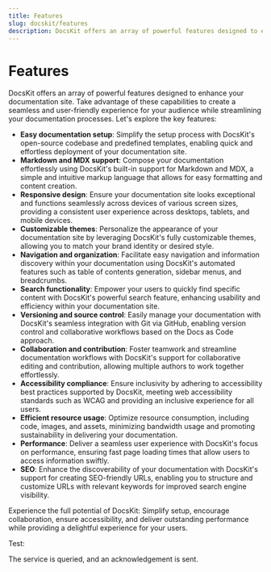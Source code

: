 ```yaml
---
title: Features
slug: docskit/features
description: DocsKit offers an array of powerful features designed to enhance your documentation site.
---
```


# Features
DocsKit offers an array of powerful features designed to enhance your documentation site. Take advantage of these capabilities to create a seamless and user-friendly experience for your audience while streamlining your documentation processes. Let's explore the key features:

* **Easy documentation setup**: Simplify the setup process with DocsKit's open-source codebase and predefined templates, enabling quick and effortless deployment of your documentation site.
* **Markdown and MDX support**: Compose your documentation effortlessly using DocsKit's built-in support for Markdown and MDX, a simple and intuitive markup language that allows for easy formatting and content creation.
* **Responsive design**: Ensure your documentation site looks exceptional and functions seamlessly across devices of various screen sizes, providing a consistent user experience across desktops, tablets, and mobile devices.
* **Customizable themes**: Personalize the appearance of your documentation site by leveraging DocsKit's fully customizable themes, allowing you to match your brand identity or desired style.
* **Navigation and organization**: Facilitate easy navigation and information discovery within your documentation using DocsKit's automated features such as table of contents generation, sidebar menus, and breadcrumbs.
* **Search functionality**: Empower your users to quickly find specific content with DocsKit's powerful search feature, enhancing usability and efficiency within your documentation site.
* **Versioning and source control**: Easily manage your documentation with DocsKit's seamless integration with Git via GitHub, enabling version control and collaborative workflows based on the Docs as Code approach.
* **Collaboration and contribution**: Foster teamwork and streamline documentation workflows with DocsKit's support for collaborative editing and contribution, allowing multiple authors to work together effortlessly.
* **Accessibility compliance**: Ensure inclusivity by adhering to accessibility best practices supported by DocsKit, meeting web accessibility standards such as WCAG and providing an inclusive experience for all users.
* **Efficient resource usage**: Optimize resource consumption, including code, images, and assets, minimizing bandwidth usage and promoting sustainability in delivering your documentation.
* **Performance**: Deliver a seamless user experience with DocsKit's focus on performance, ensuring fast page loading times that allow users to access information swiftly.
* **SEO**: Enhance the discoverability of your documentation with DocsKit's support for creating SEO-friendly URLs, enabling you to structure and customize URLs with relevant keywords for improved search engine visibility.

Experience the full potential of DocsKit: Simplify setup, encourage collaboration, ensure accessibility, and deliver outstanding performance while providing a delightful experience for your users.

Test:

The service is queried, and an acknowledgement is sent.
